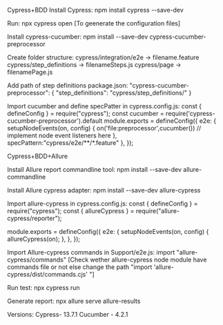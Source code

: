 Cypress+BDD
Install Cypress:
npm install cypress --save-dev

Run:
npx cypress open 
[To geenerate the configuration files]

Install cypress-cucumber:
npm install --save-dev cypress-cucumber-preprocessor

Create folder structure:
cypress/integration/e2e -> filename.feature
cypress/step_definitions -> filenameSteps.js
cypress/page -> filenamePage.js

Add path of step definitions package.json:
"cypress-cucumber-preprocessor": {
    "step_definitions": "cypress/step_definitions/"
  }

Import cucumber and define specPatter in cypress.config.js:
const { defineConfig } = require("cypress");
const cucumber = require('cypress-cucumber-preprocessor').default
module.exports = defineConfig({
  e2e: {
    setupNodeEvents(on, config) {
      on('file:preprocessor',cucumber())
      // implement node event listeners here
    },
    specPattern:"cypress/e2e/**/*.feature"
  },
});

Cypress+BDD+Allure

Install Allure report commandline tool:
npm install --save-dev allure-commandline

Install Allure cypress adapter:
npm install --save-dev allure-cypress

Import allure-cypress in cypress.config.js:
const { defineConfig } = require("cypress");
const { allureCypress } = require("allure-cypress/reporter");

module.exports = defineConfig({
  e2e: {
    setupNodeEvents(on, config) {
      allureCypress(on);
    },
  },
});

Import Allure-cypress commands in Support/e2e.js:
import "allure-cypress/commands"
[Check wether allure-cypress node module have commands file or not else change the path "import 'allure-cypress/dist/commands.cjs'
"]

Run test:
npx cypress run

Generate report:
npx allure serve allure-results


Versions:
Cypress- 13.7.1
Cucumber - 4.2.1